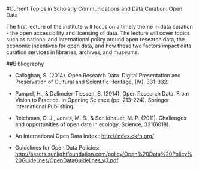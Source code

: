 #Current Topics in Scholarly Communications and Data Curation: Open Data

The first lecture of the institute will focus on a timely theme in data curation - the open accessibility and licensing of data. The lecture will cover topics such as national and international policy around open research data, the economic incentives for open data, and how these two factors impact data curation services in libraries, archives, and museums. 


##Bibliography

- Callaghan, S. (2014). Open Research Data. Digital Presentation and Preservation of Cultural and Scientific Heritage, (IV), 331-332.

- Pampel, H., & Dallmeier-Tiessen, S. (2014). Open Research Data: From Vision to Practice. In Opening Science (pp. 213-224). Springer International Publishing.

- Reichman, O. J., Jones, M. B., & Schildhauer, M. P. (2011). Challenges and opportunities of open data in ecology. Science, 331(6018).

- An International Open Data Index : http://index.okfn.org/

- Guidelines for Open Data Policies: http://assets.sunlightfoundation.com/policy/Open%20Data%20Policy%20Guidelines/OpenDataGuidelines_v3.pdf
